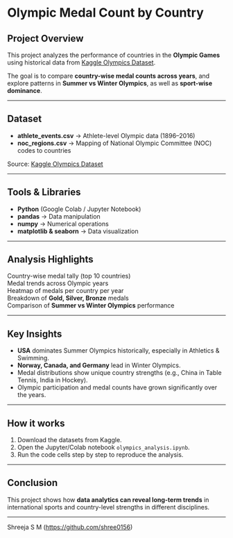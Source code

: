 # Olympic Medal Count by Country

## Project Overview
This project analyzes the performance of countries in the **Olympic Games** using historical data from [Kaggle Olympics Dataset](https://www.kaggle.com/datasets/the-guardian/olympic-games).  

The goal is to compare **country-wise medal counts across years**, and explore patterns in **Summer vs Winter Olympics**, as well as **sport-wise dominance**.  

---

## Dataset
- **athlete_events.csv** → Athlete-level Olympic data (1896–2016)  
- **noc_regions.csv** → Mapping of National Olympic Committee (NOC) codes to countries  

Source: [Kaggle Olympics Dataset](https://www.kaggle.com/datasets/the-guardian/olympic-games)

---

## Tools & Libraries
- **Python** (Google Colab / Jupyter Notebook)  
- **pandas** → Data manipulation  
- **numpy** → Numerical operations  
- **matplotlib & seaborn** → Data visualization  

---

## Analysis Highlights
 Country-wise medal tally (top 10 countries)  
 Medal trends across Olympic years  
 Heatmap of medals per country per year  
 Breakdown of **Gold, Silver, Bronze** medals  
 Comparison of **Summer vs Winter Olympics** performance  

---

## Key Insights
- **USA** dominates Summer Olympics historically, especially in Athletics & Swimming.  
- **Norway, Canada, and Germany** lead in Winter Olympics.  
- Medal distributions show unique country strengths (e.g., China in Table Tennis, India in Hockey).  
- Olympic participation and medal counts have grown significantly over the years.  

---

## How it works
1. Download the datasets from Kaggle.  
2. Open the Jupyter/Colab notebook `olympics_analysis.ipynb`.  
3. Run the code cells step by step to reproduce the analysis.  

---

## Conclusion
This project shows how **data analytics can reveal long-term trends** in international sports and country-level strengths in different disciplines.  

---

Shreeja S M
(https://github.com/shree0156)
